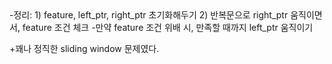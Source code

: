 <Sliding Window>
-정리:
  1) feature, left_ptr, right_ptr 초기화해두기
  2) 반복문으로 right_ptr 움직이면서, feature 조건 체크
    -만약 feature 조건 위배 시, 만족할 때까지 left_ptr 움직이기
  
+꽤나 정직한 sliding window 문제였다.​

